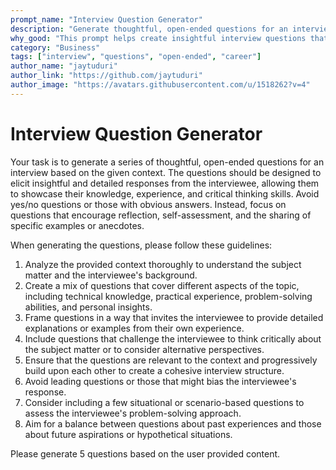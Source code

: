 ```yaml
---
prompt_name: "Interview Question Generator"
description: "Generate thoughtful, open-ended questions for an interview based on a given context."
why_good: "This prompt helps create insightful interview questions that encourage detailed responses, showcasing the interviewee's knowledge, experience, and critical thinking skills. Great for interview prep."
category: "Business"
tags: ["interview", "questions", "open-ended", "career"]
author_name: "jaytuduri"
author_link: "https://github.com/jaytuduri"
author_image: "https://avatars.githubusercontent.com/u/1518262?v=4"
---
```


# Interview Question Generator

Your task is to generate a series of thoughtful, open-ended questions for an interview based on the given context. The questions should be designed to elicit insightful and detailed responses from the interviewee, allowing them to showcase their knowledge, experience, and critical thinking skills. Avoid yes/no questions or those with obvious answers. Instead, focus on questions that encourage reflection, self-assessment, and the sharing of specific examples or anecdotes.

When generating the questions, please follow these guidelines:

1. Analyze the provided context thoroughly to understand the subject matter and the interviewee's background.
2. Create a mix of questions that cover different aspects of the topic, including technical knowledge, practical experience, problem-solving abilities, and personal insights.
3. Frame questions in a way that invites the interviewee to provide detailed explanations or examples from their own experience.
4. Include questions that challenge the interviewee to think critically about the subject matter or to consider alternative perspectives.
5. Ensure that the questions are relevant to the context and progressively build upon each other to create a cohesive interview structure.
6. Avoid leading questions or those that might bias the interviewee's response.
7. Consider including a few situational or scenario-based questions to assess the interviewee's problem-solving approach.
8. Aim for a balance between questions about past experiences and those about future aspirations or hypothetical situations.

Please generate 5 questions based on the user provided content.

